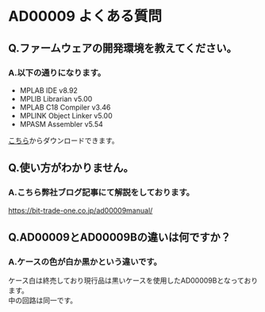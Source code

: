 # AD00009 よくある質問

## Q.ファームウェアの開発環境を教えてください。

### A.以下の通りになります。
 
 - MPLAB  IDE           v8.92
 - MPLIB  Librarian     v5.00
 - MPLAB  C18 Compiler  v3.46
 - MPLINK Object Linker v5.00
 - MPASM  Assembler     v5.54
 
 
[こちら](https://www.microchip.com/development-tools/pic-and-dspic-downloads-archive)からダウンロードできます。  


## Q.使い方がわかりません。

### A.こちら弊社ブログ記事にて解説をしております。  
https://bit-trade-one.co.jp/ad00009manual/


## Q.AD00009とAD00009Bの違いは何ですか？

### A.ケースの色が白か黒かという違いです。  
ケース白は終売しており現行品は黒いケースを使用したAD00009Bとなっております。  
中の回路は同一です。  
